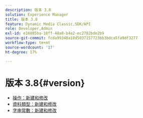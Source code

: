 ```yaml
---
description: 版本 3.8
solution: Experience Manager
title: 版本 3.8
feature: Dynamic Media Classic,SDK/API
role: Developer,Admin
exl-id: e16885ba-18ff-48a0-b4a2-ec2782bde2b9
source-git-commit: fcda99340a18d5037157723bb3bdca5fa9df3277
workflow-type: tm+mt
source-wordcount: '17'
ht-degree: 17%

---
```


# 版本 3.8{#version}

* [操作：新建和修改](r-3-8-operations.md)
* [資料類型：新建和修改](r-3-8-types.md)
* [字串常數：新建和修改](r-3-8-string-constants.md)
